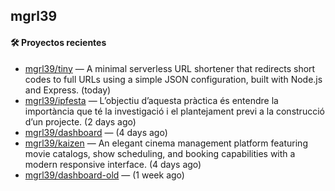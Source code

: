 ## mgrl39 












#### 🛠 Proyectos recientes

- [mgrl39/tiny](https://github.com/mgrl39/tiny) —  A minimal serverless URL shortener that redirects short codes to full URLs using a simple JSON configuration, built with Node.js and Express. (today)
- [mgrl39/ipfesta](https://github.com/mgrl39/ipfesta) — L’objectiu d’aquesta pràctica és entendre la importància que té la investigació i el plantejament previ a la construcció d’un projecte.  (2 days ago)
- [mgrl39/dashboard](https://github.com/mgrl39/dashboard) —  (4 days ago)
- [mgrl39/kaizen](https://github.com/mgrl39/kaizen) — An elegant cinema management platform featuring movie catalogs, show scheduling, and booking capabilities with a modern responsive interface. (4 days ago)
- [mgrl39/dashboard-old](https://github.com/mgrl39/dashboard-old) —  (1 week ago)




